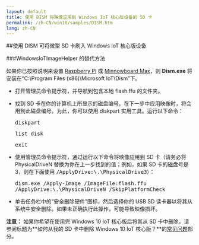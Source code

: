 ```yaml
---
layout: default
title: 使用 DISM 将映像应用到 Windows IoT 核心版设备的 SD 卡
permalink: /zh-CN/win10/samples/DISM.htm
lang: zh-CN
---
```


##使用 DISM 可将微型 SD 卡刷入 Windows IoT 核心版设备

###WindowsIoTImageHelper 的替代方法

如果你已按照说明来设置 [Raspberry PI]({{site.baseurl}}/{{page.lang}}/win10/SetupRPI.htm) 或 [Minnowboard Max]({{site.baseurl}}/{{page.lang}}/win10/SetupMBM.htm)，则 **Dism.exe** 将安装在“C:\\Program Files \(x86\)\\Microsoft IoT\\Dism”下。

* 打开管理员命令提示符，并导航到包含本地 flash.ffu 的文件夹。

* 找到 SD 卡在你的计算机上所显示的磁盘编号。在下一步中应用映像时，将会用到此磁盘编号。为此，你可以使用 diskpart 实用工具。运行以下命令：<br />

	<kbd>diskpart</kbd>

    <kbd>list disk</kbd>

    <kbd>exit</kbd>

* 使用管理员命令提示符，通过运行以下命令将映像应用到 SD 卡（请务必将 PhysicalDriveN 替换为你在上一步找到的值；例如，如果 SD 卡的磁盘号是 3，则在下面使用 <kbd>/ApplyDrive:\\.\\PhysicalDrive3</kbd>）：
	
	<kbd>dism.exe /Apply-Image /ImageFile:<fullpath>flash.ffu /ApplyDrive:\\.\\PhysicalDriveN /SkipPlatformCheck</fullpath></kbd>

* 单击任务栏中的“安全删除硬件”图标，然后选择你的 USB SD 读卡器以将其从系统中安全删除。如果未正确执行此操作，可能导致映像损坏。

**注意：** 如果你希望在使用完 Windows 10 IoT 核心版后将其从 SD 卡中删除，请参阅标题为**如何从我的 SD 卡中删除 Windows 10 IoT 核心版？**的[常见问题]({{site.baseurl}}/{{page.lang}}/Faqs.htm)部分。
